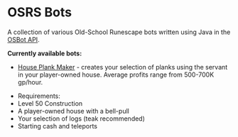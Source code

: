 # OSRS Bots
A collection of various Old-School Runescape bots written using Java in the [OSBot API](https://osbot.org/api/ "OSBot API").

<b>Currently available bots:</b>

 - [House Plank Maker](https://github.com/AdamBrodin/osrsbots/releases/tag/HousePlankMaker "HousePlankMaker") - creates your selection of planks using the servant in your player-owned house. Average profits range from 500-700K gp/hour. 
* Requirements:
* Level 50 Construction
* A player-owned house with a bell-pull
* Your selection of logs (teak recommended)
* Starting cash and teleports
